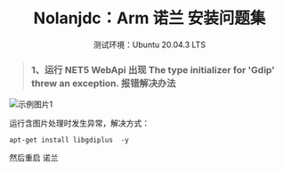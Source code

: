 <div align="center">
<h1>Nolanjdc：Arm 诺兰 安装问题集</h1>
  
测试环境：Ubuntu 20.04.3 LTS
</div>


>### 1、运行 NET5 WebApi 出现 The type initializer for 'Gdip' threw an exception. 报错解决办法

![示例图片1](https://raw.githubusercontent.com/King-stark/NvJDCloud/doc/screenshots/%E7%A4%BA%E4%BE%8B1.png)

运行含图片处理时发生异常，解决方式：
```
apt-get install libgdiplus  -y
```
然后重启 诺兰 
